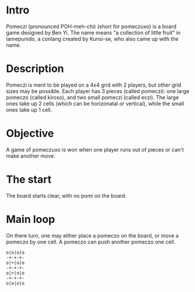 # Intro
Pomeczi (pronounced POH-meh-chi) (short for pomeczuxo) is a board game designed by Ben Yi. The name means "a collection of little fruit" in lanrepunido, a conlang created by Kunsi-se, who also came up with the name. 

# Description
Pomeczi is ment to be played on a 4x4 grid with 2 players, but other grid sizes may be possible. Each player has 3 pieces (called pomeczi): one large pomeczo (called kiroso), and two small pomeczi (called eczi). The large ones take up 2 cells (which can be horizonatal or vertical), while the small ones take up 1 cell.

# Objective
A game of pomeczuxo is won when one player runs out of pieces or can't make another move.

# The start
The board starts clear, with no pomi on the board. 

# Main loop
On there turn, one may either place a pomeczo on the board, or move a pomeczo by one cell. A pomeczo can push another pomeczo one cell.
```
o|o|o|o
-+-+-+-
o|+|o|o
-+-+-+-
o|+|o|o
-+-+-+-
o|o|o|o

```
